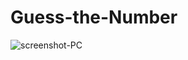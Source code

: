 # Guess-the-Number
![screenshot-PC](https://user-images.githubusercontent.com/59298116/161404313-b5846596-effe-4e40-90b8-95fc97fbf7e6.jpg)
